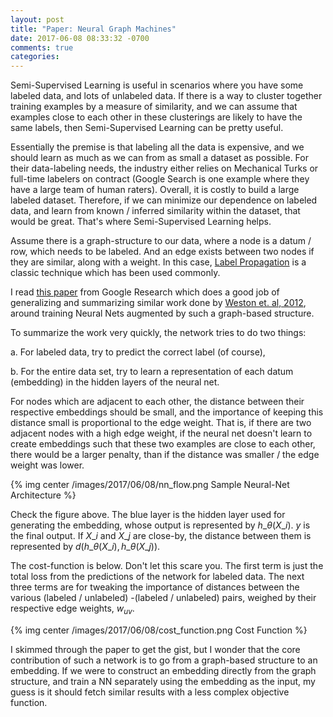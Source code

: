 ```yaml
---
layout: post
title: "Paper: Neural Graph Machines"
date: 2017-06-08 08:33:32 -0700
comments: true
categories:
---
```

Semi-Supervised Learning is useful in scenarios where you have some labeled data, and lots of unlabeled data. If there is a way to cluster together training examples by a measure of similarity, and we can assume that examples close to each other in these clusterings are likely to have the same labels, then Semi-Supervised Learning can be pretty useful.

Essentially the premise is that labeling all the data is expensive, and we should learn as much as we can from as small a dataset as possible. For their data-labeling needs, the industry either relies on Mechanical Turks or full-time labelers on contract (Google Search is one example where they have a large team of human raters). Overall, it is costly to build a large labeled dataset. Therefore, if we can minimize our dependence on labeled data, and learn from known / inferred similarity within the dataset, that would be great. That's where Semi-Supervised Learning helps.

Assume there is a graph-structure to our data, where a node is a datum / row, which needs to be labeled. And an edge exists between two nodes if they are similar, along with a weight. In this case, <a href="https://en.wikipedia.org/wiki/Label_Propagation_Algorithm" target="_blank">Label Propagation</a> is a classic technique which has been used commonly.

I read <a href="https://arxiv.org/pdf/1703.04818.pdf" target="_blank">this paper</a> from Google Research which does a good job of generalizing and summarizing similar work done by <a href="http://www.thespermwhale.com/jaseweston/papers/deep_embed.pdf" target="_blank">Weston et. al, 2012</a>, around training Neural Nets augmented by such a graph-based structure.

To summarize the work very quickly, the network tries to do two things:

a. For labeled data, try to predict the correct label (of course),

b. For the entire data set, try to learn a representation of each datum (embedding) in the hidden layers of the neural net.

For nodes which are adjacent to each other, the distance between their respective embeddings should be small, and the importance of keeping this distance small is proportional to the edge weight. That is, if there are two adjacent nodes with a high edge weight, if the neural net doesn't learn to create embeddings such that these two examples are close to each other, there would be a larger penalty, than if the distance was smaller / the edge weight was lower.

{% img center /images/2017/06/08/nn_flow.png Sample Neural-Net Architecture %}

Check the figure above. The blue layer is the hidden layer used for generating the embedding, whose output is represented by $h\_{\theta}(X\_i)$. $y$ is the final output. If $X\_i$ and $X\_j$ are close-by, the distance between them is represented by $d(h\_{\theta}(X\_i), h\_{\theta}(X\_j))$.

The cost-function is below. Don't let this scare you. The first term is just the total loss from the predictions of the network for labeled data. The next three terms are for tweaking the importance of distances between the various (labeled / unlabeled) -(labeled / unlabeled) pairs, weighed by their respective edge weights, $w_{uv}$.

{% img center /images/2017/06/08/cost_function.png Cost Function %}

I skimmed through the paper to get the gist, but I wonder that the core contribution of such a network is to go from a graph-based structure to an embedding. If we were to construct an embedding directly from the graph structure, and train a NN separately using the embedding as the input, my guess is it should fetch similar results with a less complex objective function.
